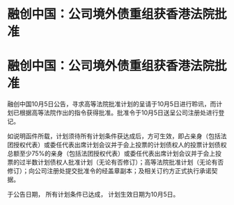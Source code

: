 # 融创中国：公司境外债重组获香港法院批准

# 融创中国：公司境外债重组获香港法院批准

融创中国10月5日公告，寻求高等法院批准计划的呈请于10月5日进行聆讯，而计划已根据高等法院作出的指令获得批准。批准令于10月5日送呈公司注册处进行登记。

如说明函件所载，计划须待所有计划条件获达成后，方可生效，即占亲身（包括法团授权代表）或委任代表出席计划会议并于会上投票的计划债权人的投票计划债权总额至少75%的亲身（包括法团授权代表）或委任代表出席计划会议并于会上投票的过半数计划债权人批准计划（无论有否修订）；高等法院批准计划（无论有否修订）；向公司注册处提交批准令的经盖章副本；及相关订约方正式执行承诺契据。

于公告日期， 所有计划条件已达成， 计划生效日期为10月5日。

